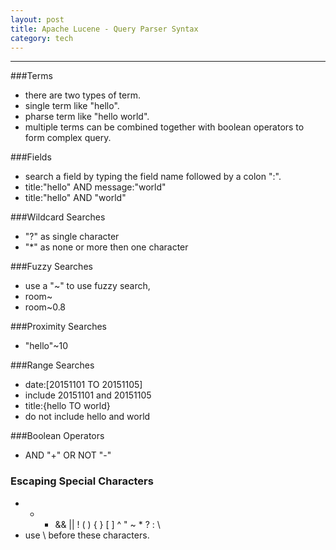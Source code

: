 ```yaml
---
layout: post
title: Apache Lucene - Query Parser Syntax 
category: tech
---
```

***
###Terms
- there are two types of term.
- single term like "hello".
- pharse term like "hello world".
- multiple terms can be combined together with boolean operators to form complex query.

###Fields
- search a field by typing the field name followed by a colon ":".
- title:"hello" AND message:"world"
- title:"hello" AND "world"

###Wildcard Searches
- "?" as single character
- "*" as none or more then one character

###Fuzzy Searches
- use a "~" to use fuzzy search, 
- room~
- room~0.8

###Proximity Searches
- "hello"~10

###Range Searches
- date:[20151101 TO 20151105]
- include 20151101 and 20151105
- title:{hello TO world}
- do not include hello and world

###Boolean Operators
- AND "+" OR NOT "-"


### Escaping Special Characters
- + - && || ! ( ) { } [ ] ^ " ~ * ? : \
- use \ before these characters.